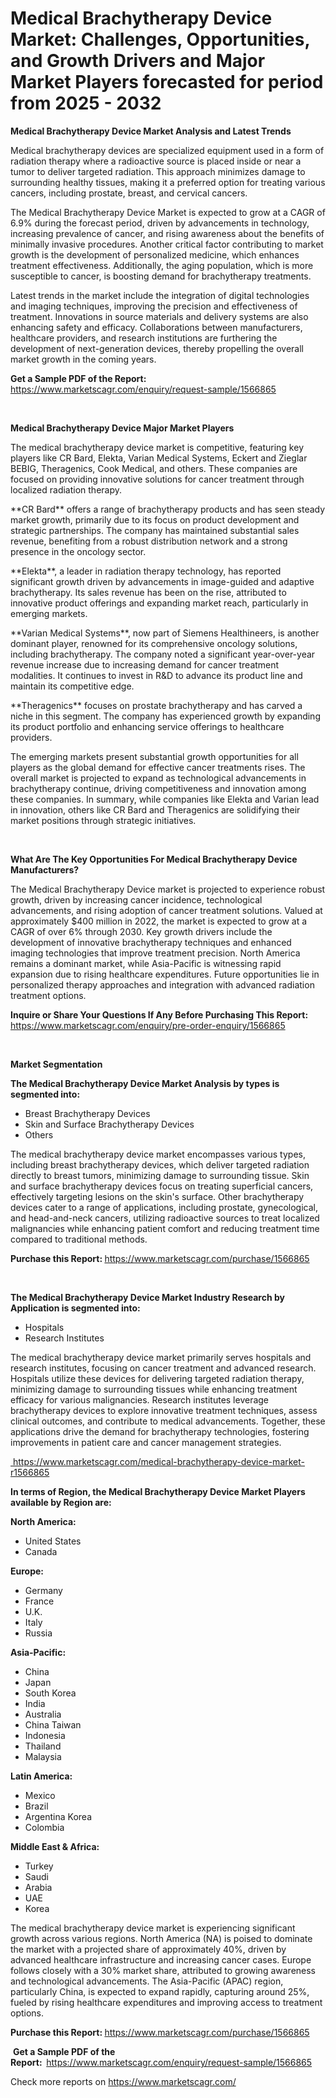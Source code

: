 <p><h1>Medical Brachytherapy Device Market: Challenges, Opportunities, and Growth Drivers and Major Market Players forecasted for period from 2025 - 2032</h1></p><p><strong>Medical Brachytherapy Device Market Analysis and Latest Trends</strong></p>
<p><p>Medical brachytherapy devices are specialized equipment used in a form of radiation therapy where a radioactive source is placed inside or near a tumor to deliver targeted radiation. This approach minimizes damage to surrounding healthy tissues, making it a preferred option for treating various cancers, including prostate, breast, and cervical cancers.</p><p>The Medical Brachytherapy Device Market is expected to grow at a CAGR of 6.9% during the forecast period, driven by advancements in technology, increasing prevalence of cancer, and rising awareness about the benefits of minimally invasive procedures. Another critical factor contributing to market growth is the development of personalized medicine, which enhances treatment effectiveness. Additionally, the aging population, which is more susceptible to cancer, is boosting demand for brachytherapy treatments.</p><p>Latest trends in the market include the integration of digital technologies and imaging techniques, improving the precision and effectiveness of treatment. Innovations in source materials and delivery systems are also enhancing safety and efficacy. Collaborations between manufacturers, healthcare providers, and research institutions are furthering the development of next-generation devices, thereby propelling the overall market growth in the coming years.</p></p>
<p><strong>Get a Sample PDF of the Report:&nbsp;</strong> <a href="https://www.marketscagr.com/enquiry/request-sample/1566865?utm_campaign=3432&utm_medium=2&utm_source=Github&utm_content=ia&utm_term=22032025&utm_id=medical-brachytherapy-device">https://www.marketscagr.com/enquiry/request-sample/1566865</a></p>
<p>&nbsp;</p>
<p><strong>Medical Brachytherapy Device Major Market Players</strong></p>
<p><p>The medical brachytherapy device market is competitive, featuring key players like CR Bard, Elekta, Varian Medical Systems, Eckert and Zieglar BEBIG, Theragenics, Cook Medical, and others. These companies are focused on providing innovative solutions for cancer treatment through localized radiation therapy.</p><p>**CR Bard** offers a range of brachytherapy products and has seen steady market growth, primarily due to its focus on product development and strategic partnerships. The company has maintained substantial sales revenue, benefiting from a robust distribution network and a strong presence in the oncology sector.</p><p>**Elekta**, a leader in radiation therapy technology, has reported significant growth driven by advancements in image-guided and adaptive brachytherapy. Its sales revenue has been on the rise, attributed to innovative product offerings and expanding market reach, particularly in emerging markets.</p><p>**Varian Medical Systems**, now part of Siemens Healthineers, is another dominant player, renowned for its comprehensive oncology solutions, including brachytherapy. The company noted a significant year-over-year revenue increase due to increasing demand for cancer treatment modalities. It continues to invest in R&D to advance its product line and maintain its competitive edge.</p><p>**Theragenics** focuses on prostate brachytherapy and has carved a niche in this segment. The company has experienced growth by expanding its product portfolio and enhancing service offerings to healthcare providers.</p><p>The emerging markets present substantial growth opportunities for all players as the global demand for effective cancer treatments rises. The overall market is projected to expand as technological advancements in brachytherapy continue, driving competitiveness and innovation among these companies. In summary, while companies like Elekta and Varian lead in innovation, others like CR Bard and Theragenics are solidifying their market positions through strategic initiatives.</p></p>
<p>&nbsp;</p>
<p><strong>What Are The Key Opportunities For Medical Brachytherapy Device Manufacturers?</strong></p>
<p><p>The Medical Brachytherapy Device market is projected to experience robust growth, driven by increasing cancer incidence, technological advancements, and rising adoption of cancer treatment solutions. Valued at approximately $400 million in 2022, the market is expected to grow at a CAGR of over 6% through 2030. Key growth drivers include the development of innovative brachytherapy techniques and enhanced imaging technologies that improve treatment precision. North America remains a dominant market, while Asia-Pacific is witnessing rapid expansion due to rising healthcare expenditures. Future opportunities lie in personalized therapy approaches and integration with advanced radiation treatment options.</p></p>
<p><strong>Inquire or Share Your Questions If Any Before Purchasing This Report:</strong> <a href="https://www.marketscagr.com/enquiry/pre-order-enquiry/1566865?utm_campaign=3432&utm_medium=2&utm_source=Github&utm_content=ia&utm_term=22032025&utm_id=medical-brachytherapy-device">https://www.marketscagr.com/enquiry/pre-order-enquiry/1566865</a></p>
<p>&nbsp;</p>
<p><strong>Market Segmentation</strong></p>
<p><strong>The Medical Brachytherapy Device Market Analysis by types is segmented into:</strong></p>
<p><ul><li>Breast Brachytherapy Devices</li><li>Skin and Surface Brachytherapy Devices</li><li>Others</li></ul></p>
<p><p>The medical brachytherapy device market encompasses various types, including breast brachytherapy devices, which deliver targeted radiation directly to breast tumors, minimizing damage to surrounding tissue. Skin and surface brachytherapy devices focus on treating superficial cancers, effectively targeting lesions on the skin's surface. Other brachytherapy devices cater to a range of applications, including prostate, gynecological, and head-and-neck cancers, utilizing radioactive sources to treat localized malignancies while enhancing patient comfort and reducing treatment time compared to traditional methods.</p></p>
<p><strong>Purchase this Report:&nbsp;</strong><a href="https://www.marketscagr.com/purchase/1566865?utm_campaign=3432&utm_medium=2&utm_source=Github&utm_content=ia&utm_term=22032025&utm_id=medical-brachytherapy-device">https://www.marketscagr.com/purchase/1566865</a></p>
<p>&nbsp;</p>
<p><strong>The Medical Brachytherapy Device Market Industry Research by Application is segmented into:</strong></p>
<p><ul><li>Hospitals</li><li>Research Institutes</li></ul></p>
<p><p>The medical brachytherapy device market primarily serves hospitals and research institutes, focusing on cancer treatment and advanced research. Hospitals utilize these devices for delivering targeted radiation therapy, minimizing damage to surrounding tissues while enhancing treatment efficacy for various malignancies. Research institutes leverage brachytherapy devices to explore innovative treatment techniques, assess clinical outcomes, and contribute to medical advancements. Together, these applications drive the demand for brachytherapy technologies, fostering improvements in patient care and cancer management strategies.</p></p>
<p><a href="https://www.marketscagr.com/medical-brachytherapy-device-market-r1566865?utm_campaign=3432&utm_medium=2&utm_source=Github&utm_content=ia&utm_term=22032025&utm_id=medical-brachytherapy-device">&nbsp;https://www.marketscagr.com/medical-brachytherapy-device-market-r1566865</a></p>
<p><strong>In terms of Region, the Medical Brachytherapy Device Market Players available by Region are:</strong></p>
<p>
    <p> <strong> North America: </strong>
        <ul>
            <li>United States</li>
            <li>Canada</li>
        </ul>
        </p> 
    <p> <strong> Europe: </strong>
        <ul>
            <li>Germany</li>
            <li>France</li>
            <li>U.K.</li>
            <li>Italy</li>
            <li>Russia</li>
        </ul>
        </p> 
    <p> <strong> Asia-Pacific: </strong>
        <ul>
            <li>China</li>
            <li>Japan</li>
            <li>South Korea</li>
            <li>India</li>
            <li>Australia</li>
            <li>China Taiwan</li>
            <li>Indonesia</li>
            <li>Thailand</li>
            <li>Malaysia</li>
        </ul>
        </p> 
    <p> <strong> Latin America: </strong>
        <ul>
            <li>Mexico</li>
            <li>Brazil</li>
            <li>Argentina Korea</li>
            <li>Colombia</li>
        </ul>
        </p> 
    <p> <strong> Middle East & Africa: </strong>
        <ul>
            <li>Turkey</li>
            <li>Saudi</li>
            <li>Arabia</li>
            <li>UAE</li>
            <li>Korea</li>
        </ul>
    </p>
    </p>
<p><p>The medical brachytherapy device market is experiencing significant growth across various regions. North America (NA) is poised to dominate the market with a projected share of approximately 40%, driven by advanced healthcare infrastructure and increasing cancer cases. Europe follows closely with a 30% market share, attributed to growing awareness and technological advancements. The Asia-Pacific (APAC) region, particularly China, is expected to expand rapidly, capturing around 25%, fueled by rising healthcare expenditures and improving access to treatment options.</p></p>
<p><strong>Purchase this Report: </strong><a href="https://www.marketscagr.com/purchase/1566865?utm_campaign=3432&utm_medium=2&utm_source=Github&utm_content=ia&utm_term=22032025&utm_id=medical-brachytherapy-device">https://www.marketscagr.com/purchase/1566865</a></p>
<p>&nbsp;<strong>Get a Sample PDF of the Report:&nbsp;&nbsp;</strong><a href="https://www.marketscagr.com/enquiry/request-sample/1566865?utm_campaign=3432&utm_medium=2&utm_source=Github&utm_content=ia&utm_term=22032025&utm_id=medical-brachytherapy-device">https://www.marketscagr.com/enquiry/request-sample/1566865</a></p>
<p><strong></strong></p>
<p>Check more reports on <a href="https://www.marketscagr.com/?utm_campaign=3432&utm_medium=2&utm_source=Github&utm_content=ia&utm_term=22032025&utm_id=medical-brachytherapy-device">https://www.marketscagr.com/</a></p>